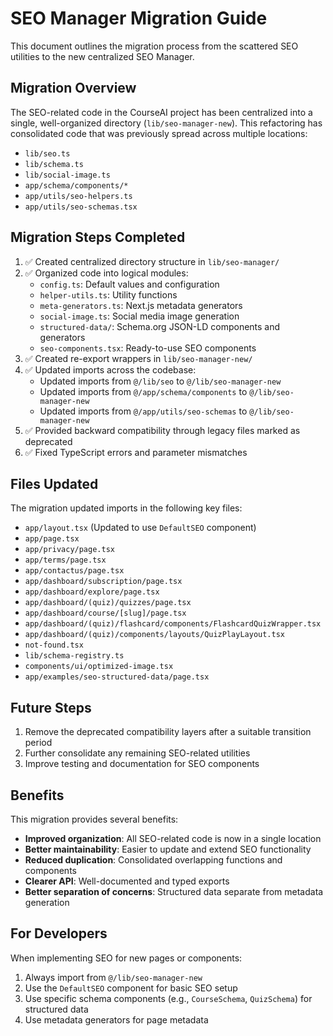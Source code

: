 # SEO Manager Migration Guide

This document outlines the migration process from the scattered SEO utilities to the new centralized SEO Manager.

## Migration Overview

The SEO-related code in the CourseAI project has been centralized into a single, well-organized directory (`lib/seo-manager-new`). This refactoring has consolidated code that was previously spread across multiple locations:

- `lib/seo.ts`
- `lib/schema.ts`
- `lib/social-image.ts`
- `app/schema/components/*`
- `app/utils/seo-helpers.ts`
- `app/utils/seo-schemas.tsx`

## Migration Steps Completed

1. ✅ Created centralized directory structure in `lib/seo-manager/`
2. ✅ Organized code into logical modules:
   - `config.ts`: Default values and configuration
   - `helper-utils.ts`: Utility functions
   - `meta-generators.ts`: Next.js metadata generators
   - `social-image.ts`: Social media image generation
   - `structured-data/`: Schema.org JSON-LD components and generators
   - `seo-components.tsx`: Ready-to-use SEO components
3. ✅ Created re-export wrappers in `lib/seo-manager-new/`
4. ✅ Updated imports across the codebase:
   - Updated imports from `@/lib/seo` to `@/lib/seo-manager-new`
   - Updated imports from `@/app/schema/components` to `@/lib/seo-manager-new`
   - Updated imports from `@/app/utils/seo-schemas` to `@/lib/seo-manager-new`
5. ✅ Provided backward compatibility through legacy files marked as deprecated
6. ✅ Fixed TypeScript errors and parameter mismatches

## Files Updated

The migration updated imports in the following key files:

- `app/layout.tsx` (Updated to use `DefaultSEO` component)
- `app/page.tsx`
- `app/privacy/page.tsx`
- `app/terms/page.tsx`
- `app/contactus/page.tsx`
- `app/dashboard/subscription/page.tsx`
- `app/dashboard/explore/page.tsx`
- `app/dashboard/(quiz)/quizzes/page.tsx`
- `app/dashboard/course/[slug]/page.tsx`
- `app/dashboard/(quiz)/flashcard/components/FlashcardQuizWrapper.tsx`
- `app/dashboard/(quiz)/components/layouts/QuizPlayLayout.tsx`
- `not-found.tsx`
- `lib/schema-registry.ts`
- `components/ui/optimized-image.tsx`
- `app/examples/seo-structured-data/page.tsx`

## Future Steps

1. Remove the deprecated compatibility layers after a suitable transition period
2. Further consolidate any remaining SEO-related utilities
3. Improve testing and documentation for SEO components

## Benefits

This migration provides several benefits:

- **Improved organization**: All SEO-related code is now in a single location
- **Better maintainability**: Easier to update and extend SEO functionality
- **Reduced duplication**: Consolidated overlapping functions and components
- **Clearer API**: Well-documented and typed exports
- **Better separation of concerns**: Structured data separate from metadata generation

## For Developers

When implementing SEO for new pages or components:

1. Always import from `@/lib/seo-manager-new`
2. Use the `DefaultSEO` component for basic SEO setup
3. Use specific schema components (e.g., `CourseSchema`, `QuizSchema`) for structured data
4. Use metadata generators for page metadata
